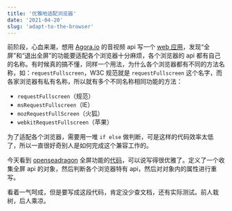 ```yaml
---
title: '优雅地适配浏览器'
date: '2021-04-20'
slug: 'adapt-to-the-browser'
---
```


前阶段，心血来潮，想用 [Agora.io](https://www.agora.io/cn) 的音视频 api 写一个 [web 应用](https://github.com/zsdycs/room)，发现“全屏”和“退出全屏”的功能要适配各个浏览器十分麻烦，各个浏览器的 api 都有自己的名称。有时候真的搞不懂，同样一个用法，为什么各个浏览器都有不同的方法名称，如：`requestFullscreen`，W3C 规范就是 `requestFullscreen` 这个名字，而各家浏览器有私有名称，所以就有多个不同名称相同功能的方法：

- `requestFullscreen`（规范）
- `msRequestFullscreen`（IE）
- `mozRequestFullScreen`（火狐）
- `webkitRequestFullscreen`（苹果）

为了适配各个浏览器，需要用一堆 `if else` 做判断，可是这样的代码效率太低了，所以一直很好奇别人是如何完成这个兼容工作的。

今天看到 [openseadragon](http://openseadragon.github.io/) 全屏功能的[代码](https://github.com/openseadragon/openseadragon/blob/master/src/fullscreen.js)，可以说写得很优雅了。定义了一个收集全屏 api 的对象，然后判断各个浏览器特有 api，然后对对象内的属性进行重写。

看着一气呵成，但是要写成这段代码，肯定没少查文档，还有实际测试。前人栽树，后人乘凉。
